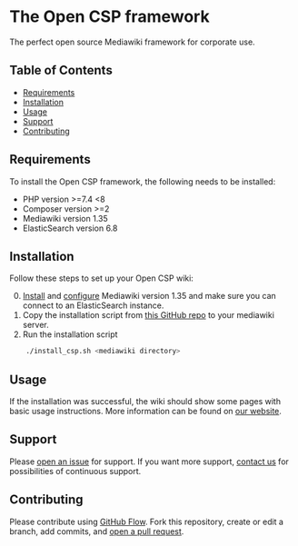 # The Open CSP framework

The perfect open source Mediawiki framework for corporate use.

## Table of Contents

- [Requirements](#requirements)
- [Installation](#installation)
- [Usage](#usage)
- [Support](#support)
- [Contributing](#contributing)

## Requirements

To install the Open CSP framework, the following needs to be installed:
- PHP version >=7.4 <8
- Composer version >=2
- Mediawiki version 1.35
- ElasticSearch version 6.8

## Installation

Follow these steps to set up your Open CSP wiki:

0. [Install](https://www.mediawiki.org/wiki/Manual:Installing_MediaWiki) and [configure](https://www.mediawiki.org/wiki/Manual:Config_script) Mediawiki version 1.35 and make sure you can connect to an ElasticSearch instance.
1. Copy the installation script from [this GitHub repo](https://raw.githubusercontent.com/Open-CSP/open-csp/main/.github/install_open_csp.sh) to your mediawiki server.
2. Run the installation script
```sh
    ./install_csp.sh <mediawiki directory>
```

## Usage

If the installation was successful, the wiki should show some pages with basic usage instructions. More information can be found on [our website](https://open-csp.org).

## Support

Please [open an issue](https://github.com/Open-CSP/open-csp/issues/new) for support.
If you want more support, [contact us](https://wikibase-solutions.com/contact) for possibilities of continuous support.

## Contributing

Please contribute using [GitHub Flow](https://guides.github.com/introduction/flow/). Fork this repository, create or edit a branch, add commits, and [open a pull request](https://github.com/Open-CSP/open-csp/compare/).
